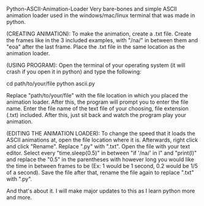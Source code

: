 Python-ASCII-Animation-Loader
Very bare-bones and simple ASCII animation loader used in the windows/mac/linux terminal that was made in python.

(CREATING ANIMATION):
To make the animation, create a .txt file. Create the frames like in the 3 included examples, with "/na/" in between them and "eoa" after the last frame. Place the .txt file in the same location as the animation loader.

(USING PROGRAM):
Open the terminal of your operating system (it will crash if you open it in python) and type the following:

cd path/to/your/file
python ascii.py

Replace "path/to/your/file" with the file location in which you placed the animation loader. After this, the program will prompt you to enter the file name. Enter the file name of the text file of your choosing, file extension (.txt) included. After this, just sit back and watch the program play your animation.

(EDITING THE ANIMATION LOADER):
To change the speed that it loads the ASCII animations at, open the file location where it is. Afterwards, right click and click "Rename". Replace ".py" with ".txt". Open the file with your text editor. Select every "time.sleep(0.5)" in between "if '/na/' in l" and "print(l)" and replace the "0.5" in the parentheses with however long you would like the time in between frames to be (Ex: 1 would be 1 second, 0.2 would be 1/5 of a second). Save the file after that, rename the file again to replace ".txt" with ".py".

And that's about it. I will make major updates to this as I learn python more and more.
